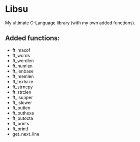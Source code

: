 # Libsu
My ultimate C-Language library (with my own added functions).

## Added functions:

- ft_maxof
- ft_words
- ft_wordlen
- ft_numlen
- ft_lenbase
- ft_memlen
- ft_textsize
- ft_strncpy
- ft_strclen
- ft_isupper
- ft_islower
- ft_putlen
- ft_puthexa
- ft_putocta
- ft_prints
- ft_printf
- get_next_line